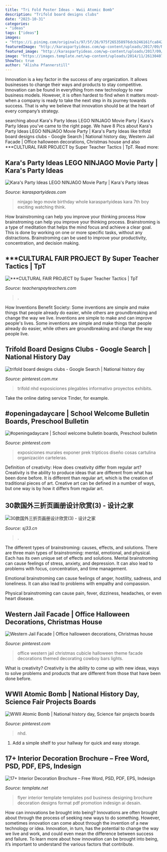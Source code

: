 ```yaml
---
title: "Tri Fold Poster Ideas - Wwii Atomic Bomb"
description: "Trifold board designs clubs"
date: "2023-10-31"
categories:
- "ideas"
tags: ["ideas"]
images:
- "https://i.pinimg.com/originals/97/5f/26/975f265358976dcb246161fca842027d.jpg"
featuredImage: "http://karaspartyideas.com/wp-content/uploads/2017/09/NINJAGO-LEGO-Movie-Party-by-Karas-Party-Ideas-KarasPartyIdeas.com-7.jpg"
featured_image: "http://karaspartyideas.com/wp-content/uploads/2017/09/NINJAGO-LEGO-Movie-Party-by-Karas-Party-Ideas-KarasPartyIdeas.com-7.jpg"
image: "https://images.template.net/wp-content/uploads/2014/11/26130407/Interior-Design-Flyer-Template.jpg"
ShowToc: true
author: "Alisha Pfannerstill"
---
```



Innovation is a key factor in the success of any organization. It allows businesses to change their ways and products to stay competitive. Innovation can be found in everything from new technology to new business models. However, it is often hardest to find when it matters most- when a company is ready to take the next step in its journey towards success. That is why we believe that innovation should be at the heart of every company’s strategy.

	

		
searching about Kara&#039;s Party Ideas LEGO NINJAGO Movie Party | Kara&#039;s Party Ideas you've came to the right page. We have 8 Pics about Kara&#039;s Party Ideas LEGO NINJAGO Movie Party | Kara&#039;s Party Ideas like trifold board designs clubs - Google Search | National history day, Western Jail Facade | Office halloween decorations, Christmas house and also ***CULTURAL FAIR PROJECT by Super Teacher Tactics | TpT. Read more:
		
    
## Kara&#039;s Party Ideas LEGO NINJAGO Movie Party | Kara&#039;s Party Ideas

<img loading=lazy src="http://karaspartyideas.com/wp-content/uploads/2017/09/NINJAGO-LEGO-Movie-Party-by-Karas-Party-Ideas-KarasPartyIdeas.com-7.jpg" onerror="this.onerror=null;this.src='https://tse2.mm.bing.net/th?id=OIP.fH3P1KllH_Q5k2OT2NPQWgHaLJ&amp;pid=15.1';" alt="Kara&#039;s Party Ideas LEGO NINJAGO Movie Party | Kara&#039;s Party Ideas">

_Source: karaspartyideas.com_

>ninjago lego movie birthday whole karaspartyideas kara 7th boy exciting watching think. 

	

How brainstroming can help you improve your thinking process
How brainstroming can help you improve your thinking process. Brainstroming is a type of meditation that helps the mind focus and achieve a clear goal. This is done by working on one or more specific tasks, without any distractions. Brainstroming can be used to improve your productivity, concentration, and decision making.

    
## ***CULTURAL FAIR PROJECT By Super Teacher Tactics | TpT

<img loading=lazy src="https://ecdn.teacherspayteachers.com/thumbitem/-CULTURAL-FAIR-PROJECT-2558886-1500873392/original-2558886-1.jpg" onerror="this.onerror=null;this.src='https://tse3.mm.bing.net/th?id=OIP.bRvr4B_VhBZyuEtk4OUDWQAAAA&amp;pid=15.1';" alt="***CULTURAL FAIR PROJECT by Super Teacher Tactics | TpT">

_Source: teacherspayteachers.com_

>. 

	

How Inventions Benefit Society: Some inventions are simple and make things that people already do easier, while others are groundbreaking and change the way we live.
Inventions are simple to make and can improve people's lives. Some inventions are simple and make things that people already do easier, while others are groundbreaking and change the way people live.

    
## Trifold Board Designs Clubs - Google Search | National History Day

<img loading=lazy src="https://i.pinimg.com/originals/97/5f/26/975f265358976dcb246161fca842027d.jpg" onerror="this.onerror=null;this.src='https://tse1.mm.bing.net/th?id=OIP.RCHd0MLkOJVPZVMRq3VzmQHaJ3&amp;pid=15.1';" alt="trifold board designs clubs - Google Search | National history day">

_Source: pinterest.com.mx_

>trifold nhd exposiciones plegables informativo proyectos exhibits. 

	

Take the online dating service Tinder, for example.

    
## #openingadaycare | School Welcome Bulletin Boards, Preschool Bulletin

<img loading=lazy src="https://i.pinimg.com/736x/dd/74/3b/dd743bb88e04ef39c5a175267779bdd6.jpg" onerror="this.onerror=null;this.src='https://tse2.mm.bing.net/th?id=OIP.XpLNqCgF9hPnGg-4_HKOSgHaNP&amp;pid=15.1';" alt="#openingadaycare | School welcome bulletin boards, Preschool bulletin">

_Source: pinterest.com_

>exposiciones murales exponer prek tripticos diseño cosas cartulina organización carteleras. 

	

Definition of creativity: How does creativity differ from regular art?
Creativity is the ability to produce ideas that are different from what has been done before. It is different than regular art, which is the creation of traditional pieces of art. Creative art can be defined in a number of ways, but one way is by how it differs from regular art.

    
## 30款国外三折页画册设计欣赏(3) - 设计之家

<img loading=lazy src="http://img.sj33.cn/uploads/allimg/201504/7-1504010U233.jpg" onerror="this.onerror=null;this.src='https://tse4.mm.bing.net/th?id=OIP.uQJtl-qytQjeam1CJADN5gHaOy&amp;pid=15.1';" alt="30款国外三折页画册设计欣赏(3) - 设计之家">

_Source: sj33.cn_

>. 

	

The different types of brainstroming: causes, effects, and solutions.
There are three main types of brainstroming: mental, emotional, and physical. Each has its own unique set of effects and solutions.
Mental brainstroming can cause feelings of stress, anxiety, and depression. It can also lead to problems with focus, concentration, and time management.

Emotional brainstroming can cause feelings of anger, hostility, sadness, and loneliness. It can also lead to problems with empathy and compassion.

Physical brainstroming can cause pain, fever, dizziness, headaches, or even heart disease.

    
## Western Jail Facade | Office Halloween Decorations, Christmas House

<img loading=lazy src="https://i.pinimg.com/736x/6a/8f/50/6a8f508673b99e1ac0b253f50fbcc2a6--western-christmas-office-cubicle.jpg" onerror="this.onerror=null;this.src='https://tse2.mm.bing.net/th?id=OIP.CSQM5blyQCHecOGGILXFAgHaLK&amp;pid=15.1';" alt="Western Jail Facade | Office halloween decorations, Christmas house">

_Source: pinterest.com_

>office western jail christmas cubicle halloween theme facade decorations themed decorating cowboy bars lights. 

	

What is creativity?
Creativity is the ability to come up with new ideas, ways to solve problems and products that are different from those that have been done before.

    
## WWII Atomic Bomb | National History Day, Science Fair Projects Boards

<img loading=lazy src="https://i.pinimg.com/736x/b1/1a/7d/b11a7d1b27e5335ea27971cbd2db6d19.jpg" onerror="this.onerror=null;this.src='https://tse1.mm.bing.net/th?id=OIP.aOdapNIxugPCbC7FWc68egHaJ4&amp;pid=15.1';" alt="WWII Atomic Bomb | National history day, Science fair projects boards">

_Source: pinterest.com_

>nhd. 

	

1. Add a simple shelf to your hallway for quick and easy storage.

    
## 17+ Interior Decoration Brochure – Free Word, PSD, PDF, EPS, Indesign

<img loading=lazy src="https://images.template.net/wp-content/uploads/2014/11/26130407/Interior-Design-Flyer-Template.jpg" onerror="this.onerror=null;this.src='https://tse2.mm.bing.net/th?id=OIP.4FJSJRJgUvN-DiUGQUtlQQHaKs&amp;pid=15.1';" alt="17+ Interior Decoration Brochure – Free Word, PSD, PDF, EPS, Indesign">

_Source: template.net_

>flyer interior template templates psd business designing brochure decoration designs format pdf promotion indesign ai desain. 

	

How can innovations be brought into being?
Innovations are often brought about through the process of seeking new ways to do something. However, sometimes innovation can come about through the invention of a new technology or idea. Innovation, in turn, has the potential to change the way we live and work, and could even mean the difference between success and failure. To learn more about how innovation can be brought into being, it’s important to understand the various factors that contribute.

